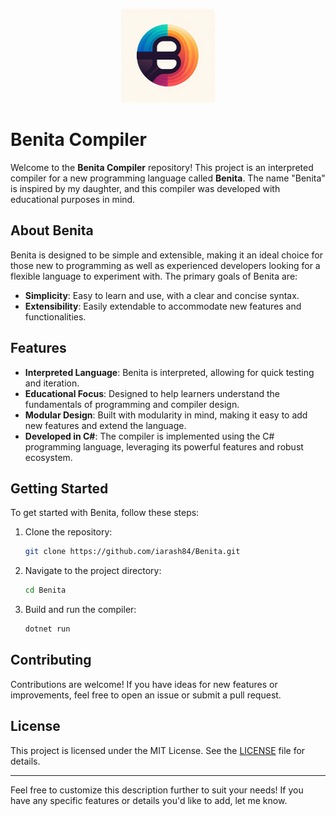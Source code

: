 <p align="center">
<img src="Logo.jpg" alt="Benita Logo" width="150" height="150">
</p> 

# Benita Compiler

Welcome to the **Benita Compiler** repository! This project is an interpreted compiler for a new programming language called **Benita**. The name "Benita" is inspired by my daughter, and this compiler was developed with educational purposes in mind.

## About Benita

Benita is designed to be simple and extensible, making it an ideal choice for those new to programming as well as experienced developers looking for a flexible language to experiment with. The primary goals of Benita are:

- **Simplicity**: Easy to learn and use, with a clear and concise syntax.
- **Extensibility**: Easily extendable to accommodate new features and functionalities.

## Features

- **Interpreted Language**: Benita is interpreted, allowing for quick testing and iteration.
- **Educational Focus**: Designed to help learners understand the fundamentals of programming and compiler design.
- **Modular Design**: Built with modularity in mind, making it easy to add new features and extend the language.
- **Developed in C#**: The compiler is implemented using the C# programming language, leveraging its powerful features and robust ecosystem.

## Getting Started

To get started with Benita, follow these steps:

1. Clone the repository:
   ```bash
   git clone https://github.com/iarash84/Benita.git
   ```

2. Navigate to the project directory:
   ```bash
   cd Benita
   ```

3. Build and run the compiler:
   ```bash
   dotnet run
   ```

## Contributing

Contributions are welcome! If you have ideas for new features or improvements, feel free to open an issue or submit a pull request.

## License

This project is licensed under the MIT License. See the [LICENSE](LICENSE) file for details.

---

Feel free to customize this description further to suit your needs! If you have any specific features or details you'd like to add, let me know.
